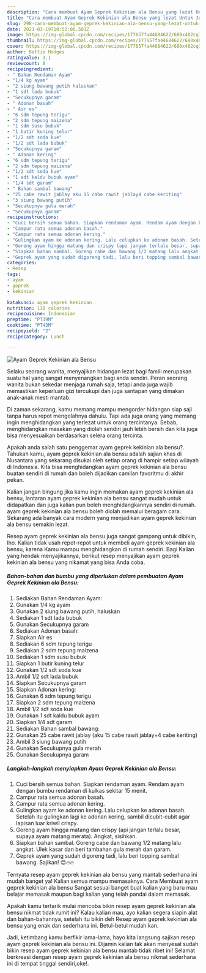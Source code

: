 ```yaml
---
description: "Cara membuat Ayam Geprek Kekinian ala Bensu yang lezat Untuk Jualan"
title: "Cara membuat Ayam Geprek Kekinian ala Bensu yang lezat Untuk Jualan"
slug: 298-cara-membuat-ayam-geprek-kekinian-ala-bensu-yang-lezat-untuk-jualan
date: 2021-03-19T10:52:06.501Z
image: https://img-global.cpcdn.com/recipes/177657fa44684622/680x482cq70/ayam-geprek-kekinian-ala-bensu-foto-resep-utama.jpg
thumbnail: https://img-global.cpcdn.com/recipes/177657fa44684622/680x482cq70/ayam-geprek-kekinian-ala-bensu-foto-resep-utama.jpg
cover: https://img-global.cpcdn.com/recipes/177657fa44684622/680x482cq70/ayam-geprek-kekinian-ala-bensu-foto-resep-utama.jpg
author: Bettie Hodges
ratingvalue: 3.1
reviewcount: 8
recipeingredient:
- " Bahan Rendaman Ayam"
- "1/4 kg ayam"
- "2 siung bawang putih haluskan"
- "1 sdt lada bubuk"
- "Secukupnya garam"
- " Adonan basah"
- " Air es"
- "6 sdm tepung terigu"
- "2 sdm tepung maizena"
- "1 sdm susu bubuk"
- "1 butir kuning telur"
- "1/2 sdt soda kue"
- "1/2 sdt lada bubuk"
- "Secukupnya garam"
- " Adonan kering"
- "6 sdm tepung terigu"
- "2 sdm tepung maizena"
- "1/2 sdt soda kue"
- "1 sdt kaldu bubuk ayam"
- "1/4 sdt garam"
- " Bahan sambal bawang"
- "25 cabe rawit jablay aku 15 cabe rawit jablay4 cabe keriting"
- "3 siung bawang putih"
- "Secukupnya gula merah"
- "Secukupnya garam"
recipeinstructions:
- "Cuci bersih semua bahan. Siapkan rendaman ayam. Rendam ayam dengan bumbu rendaman di kulkas sekitar 15 menit."
- "Campur rata semua adonan basah."
- "Campur rata semua adonan kering."
- "Gulingkan ayam ke adonan kering. Lalu celupkan ke adonan basah. Setelah itu gulingkan lagi ke adonan kering, sambil dicubit-cubit agar lapisan luar kriwil crispy."
- "Goreng ayam hingga matang dan crispy (api jangan terlalu besar, supaya ayam matang merata). Angkat, sisihkan."
- "Siapkan bahan sambal. Goreng cabe dan bawang 1/2 matang lalu angkat. Ulek kasar dan beri tambahan gula merah dan garam."
- "Geprek ayam yang sudah digoreng tadi, lalu beri topping sambal bawang. Sajikan! 😊🔥🔥"
categories:
- Resep
tags:
- ayam
- geprek
- kekinian

katakunci: ayam geprek kekinian 
nutrition: 130 calories
recipecuisine: Indonesian
preptime: "PT39M"
cooktime: "PT43M"
recipeyield: "2"
recipecategory: Lunch

---
```



![Ayam Geprek Kekinian ala Bensu](https://img-global.cpcdn.com/recipes/177657fa44684622/680x482cq70/ayam-geprek-kekinian-ala-bensu-foto-resep-utama.jpg)

Selaku seorang wanita, menyajikan hidangan lezat bagi famili merupakan suatu hal yang sangat menyenangkan bagi anda sendiri. Peran seorang  wanita bukan sekedar menjaga rumah saja, tetapi anda juga wajib memastikan keperluan gizi tercukupi dan juga santapan yang dimakan anak-anak mesti mantab.

Di zaman  sekarang, kamu memang mampu mengorder hidangan siap saji tanpa harus repot mengolahnya dahulu. Tapi ada juga orang yang memang ingin menghidangkan yang terlezat untuk orang tercintanya. Sebab, menghidangkan masakan yang diolah sendiri jauh lebih bersih dan kita juga bisa menyesuaikan berdasarkan selera orang tercinta. 



Apakah anda salah satu penggemar ayam geprek kekinian ala bensu?. Tahukah kamu, ayam geprek kekinian ala bensu adalah sajian khas di Nusantara yang sekarang disukai oleh setiap orang di hampir setiap wilayah di Indonesia. Kita bisa menghidangkan ayam geprek kekinian ala bensu buatan sendiri di rumah dan boleh dijadikan camilan favoritmu di akhir pekan.

Kalian jangan bingung jika kamu ingin memakan ayam geprek kekinian ala bensu, lantaran ayam geprek kekinian ala bensu sangat mudah untuk didapatkan dan juga kalian pun boleh menghidangkannya sendiri di rumah. ayam geprek kekinian ala bensu boleh diolah memalui beragam cara. Sekarang ada banyak cara modern yang menjadikan ayam geprek kekinian ala bensu semakin lezat.

Resep ayam geprek kekinian ala bensu juga sangat gampang untuk dibikin, lho. Kalian tidak usah repot-repot untuk membeli ayam geprek kekinian ala bensu, karena Kamu mampu menghidangkan di rumah sendiri. Bagi Kalian yang hendak menyajikannya, berikut resep menyajikan ayam geprek kekinian ala bensu yang nikamat yang bisa Anda coba.

<!--inarticleads1-->

##### Bahan-bahan dan bumbu yang diperlukan dalam pembuatan Ayam Geprek Kekinian ala Bensu:

1. Sediakan  Bahan Rendaman Ayam:
1. Gunakan 1/4 kg ayam
1. Gunakan 2 siung bawang putih, haluskan
1. Sediakan 1 sdt lada bubuk
1. Gunakan Secukupnya garam
1. Sediakan  Adonan basah:
1. Siapkan  Air es
1. Sediakan 6 sdm tepung terigu
1. Sediakan 2 sdm tepung maizena
1. Sediakan 1 sdm susu bubuk
1. Siapkan 1 butir kuning telur
1. Gunakan 1/2 sdt soda kue
1. Ambil 1/2 sdt lada bubuk
1. Siapkan Secukupnya garam
1. Siapkan  Adonan kering:
1. Gunakan 6 sdm tepung terigu
1. Siapkan 2 sdm tepung maizena
1. Ambil 1/2 sdt soda kue
1. Gunakan 1 sdt kaldu bubuk ayam
1. Siapkan 1/4 sdt garam
1. Sediakan  Bahan sambal bawang:
1. Gunakan 25 cabe rawit jablay (aku 15 cabe rawit jablay+4 cabe keriting)
1. Ambil 3 siung bawang putih
1. Gunakan Secukupnya gula merah
1. Gunakan Secukupnya garam




<!--inarticleads2-->

##### Langkah-langkah menyiapkan Ayam Geprek Kekinian ala Bensu:

1. Cuci bersih semua bahan. Siapkan rendaman ayam. Rendam ayam dengan bumbu rendaman di kulkas sekitar 15 menit.
1. Campur rata semua adonan basah.
1. Campur rata semua adonan kering.
1. Gulingkan ayam ke adonan kering. Lalu celupkan ke adonan basah. Setelah itu gulingkan lagi ke adonan kering, sambil dicubit-cubit agar lapisan luar kriwil crispy.
1. Goreng ayam hingga matang dan crispy (api jangan terlalu besar, supaya ayam matang merata). Angkat, sisihkan.
1. Siapkan bahan sambal. Goreng cabe dan bawang 1/2 matang lalu angkat. Ulek kasar dan beri tambahan gula merah dan garam.
1. Geprek ayam yang sudah digoreng tadi, lalu beri topping sambal bawang. Sajikan! 😊🔥🔥




Ternyata resep ayam geprek kekinian ala bensu yang mantab sederhana ini mudah banget ya! Kalian semua mampu memasaknya. Cara Membuat ayam geprek kekinian ala bensu Sangat sesuai banget buat kalian yang baru mau belajar memasak maupun bagi kalian yang telah pandai dalam memasak.

Apakah kamu tertarik mulai mencoba bikin resep ayam geprek kekinian ala bensu nikmat tidak rumit ini? Kalau kalian mau, ayo kalian segera siapin alat dan bahan-bahannya, setelah itu bikin deh Resep ayam geprek kekinian ala bensu yang enak dan sederhana ini. Betul-betul mudah kan. 

Jadi, ketimbang kamu berfikir lama-lama, hayo kita langsung sajikan resep ayam geprek kekinian ala bensu ini. Dijamin kalian tak akan menyesal sudah bikin resep ayam geprek kekinian ala bensu mantab tidak ribet ini! Selamat berkreasi dengan resep ayam geprek kekinian ala bensu nikmat sederhana ini di tempat tinggal sendiri,oke!.

